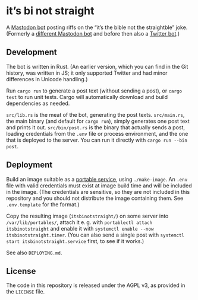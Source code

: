 # it’s bi not straight

A [Mastodon bot](https://fox.nexus/@ItsBiNotStraight)
posting riffs on the “it’s the bible not the straightble” joke.
(Formerly a [different Mastodon bot](https://botsin.space/@ItsBiNotStraight)
and before then also a [Twitter bot](https://twitter.com/ItsBiNotHetero).)

## Development

The bot is written in Rust.
(An earlier version, which you can find in the Git history, was written in JS;
it only supported Twitter and had minor differences in Unicode handling.)

Run `cargo run` to generate a post text (without sending a post),
or `cargo test` to run unit tests.
Cargo will automatically download and build dependencies as needed.

`src/lib.rs` is the meat of the bot, generating the post texts.
`src/main.rs`, the main binary (and default for `cargo run`), simply generates one post text and prints it out.
`src/bin/post.rs` is the binary that actually sends a post,
loading credentials from the `.env` file or process environment,
and the one that is deployed to the server.
You can run it directly with `cargo run --bin post`.

## Deployment

Build an image suitable as a [portable service](https://systemd.io/PORTABLE_SERVICES/), using `./make-image`.
An `.env` file with valid credentials must exist at image build time
and will be included in the image.
(The credentials are sensitive,
so they are not included in this repository
and you should not distribute the image containing them.
See `.env.template` for the format.)

Copy the resulting image (`itsbinotstraight/`) on some server into `/var/lib/portables/`,
attach it e. g. with `portablectl attach itsbinotstraight`
and enable it with `systemctl enable --now itsbinotstraight.timer`.
(You can also send a single post with `systemctl start itsbinotstraight.service` first, to see if it works.)

See also `DEPLOYING.md`.

## License

The code in this repository is released under the AGPL v3,
as provided in the `LICENSE` file.

